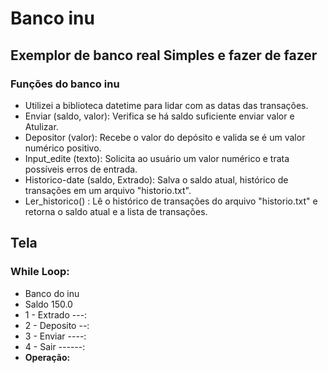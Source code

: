 # Banco inu 

## Exemplor de banco real Simples e fazer de fazer 

### Funções do banco inu


* Utilizei a biblioteca datetime para lidar com as datas das transações.
* Enviar (saldo, valor): Verifica se há saldo suficiente enviar valor e Atulizar.
* Depositor (valor): Recebe o valor do depósito e valida se é um valor numérico positivo.
* Input_edite (texto): Solicita ao usuário um valor numérico e trata possíveis erros de entrada.
* Historico-date (saldo, Extrado): Salva o saldo atual, histórico de transações em um arquivo "historio.txt".
* Ler_historico() : Lê o histórico de transações do arquivo "historio.txt" e retorna o saldo atual e a lista de transações.


## Tela 
### While Loop:
*    Banco do inu
*    Saldo 150.0
*    1 - Extrado ---:
*    2 - Deposito --:
*    3 - Enviar ----: 
*    4 - Sair ------:
*  **Operação:**
